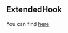 <h2>ExtendedHook</h2>
You can find <a href="http://www.rohitab.com/discuss/topic/40060-extendedhook-functions-c/">here</a>